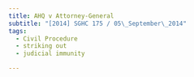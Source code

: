 ```yaml
---
title: AHQ v Attorney-General 
subtitle: "[2014] SGHC 175 / 05\_September\_2014"
tags:
  - Civil Procedure
  - striking out
  - judicial immunity

---
```


